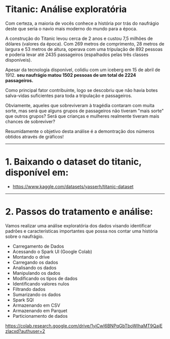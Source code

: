 # Titanic: Análise exploratória

Com certeza, a maioria de vocês conhece a história por trás do naufrágio deste que seria o navio mais moderno do mundo para a época. 

A construção do Titanic levou cerca de 2 anos e custou 7,5 milhões de dólares (valores da época). Com 269 metros de comprimento, 28 metros de largura e 53 metros de altura, operava com uma tripulação de 892 pessoas e poderia levar até 2435 passageiros (espalhados pelas três classes disponíveis).

Apesar da tecnologia disponível, colidiu com um iceberg em 15 de abril de 1912. **seu naufrágio matou 1502 pessoas de um total de 2224 passageiros.**

Como principal fator contribuinte, logo se descobriu que não havia botes salva-vidas suficientes para toda a tripulação e passageiros. 

Obviamente, aqueles que sobreviveram à tragédia contaram com muita sorte, mas será que alguns grupos de passageiros não tiveram "mais sorte" que outros grupos? Será que crianças e mulheres realmente tiveram mais chances de sobreviver? 

Resumidamente o objetivo desta análise é a demontração dos números obtidos através de gráficos!

---
# 1. Baixando o dataset do titanic, disponível em: <br>
- https://www.kaggle.com/datasets/yasserh/titanic-dataset

---
# 2. Passos do tratamento e análise:

Vamos realizar uma análise exploratória dos dados visando identificar padrões e características importantes que possa nos contar uma história sobre o naufrágio.

- Carregamento de Dados
- Acessando o Spark UI (Google Colab)
- Montando o drive
- Carregando os dados
- Analisando os dados
- Manipulando os dados
- Modificando os tipos de dados
- Identificando valores nulos
- Filtrando dados
- Sumarizando os dados
- Spark SQl
- Armazenando em CSV
- Armazenando em Parquet
- Particionamento de dados

https://colab.research.google.com/drive/1yiCwI6BNPqGbTboWlhaMT9QajEzlacxd?authuser=2
